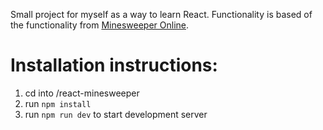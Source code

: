 Small project for myself as a way to learn React.
Functionality is based of the functionality from [Minesweeper Online](https://minesweeper.online).

# Installation instructions:
1. cd into /react-minesweeper
2. run `npm install`
3. run `npm run dev` to start development server
